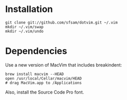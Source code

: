 # Installation

```
git clone git://github.com/sfsam/dotvim.git ~/.vim
mkdir ~/.vim/swap
mkdir ~/.vim/undo
```

# Dependencies

Use a new version of MacVim that includes breakindent:

```
brew install macvim --HEAD
open /usr/local/Cellar/macvim/HEAD
# drag MacVim.app to /Applications
```

Also, install the Source Code Pro font.

